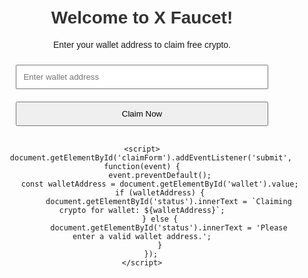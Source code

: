 <!DOCTYPE html>
<html lang="en">
<head>
    <meta charset="UTF-8">
    <meta name="viewport" content="width=device-width, initial-scale=1.0">
    <title>X Faucet - Claim Free Crypto</title>
    <style>
        body { text-align: center; font-family: Arial, sans-serif; padding: 20px; }
        h1 { color: #333; }
        input, button { margin: 10px; padding: 10px; width: 80%; }
        #status { margin-top: 20px; }
    </style>
</head>
<body>
    <h1>Welcome to X Faucet!</h1>
    <p>Enter your wallet address to claim free crypto.</p>
    <form id="claimForm">
        <input type="text" id="wallet" placeholder="Enter wallet address" required>
        <button type="submit">Claim Now</button>
    </form>
    <p id="status"></p>

    <script>
        document.getElementById('claimForm').addEventListener('submit', function(event) {
            event.preventDefault();
            const walletAddress = document.getElementById('wallet').value;
            if (walletAddress) {
                document.getElementById('status').innerText = `Claiming crypto for wallet: ${walletAddress}`;
            } else {
                document.getElementById('status').innerText = 'Please enter a valid wallet address.';
            }
        });
    </script>
</body>
</html>
